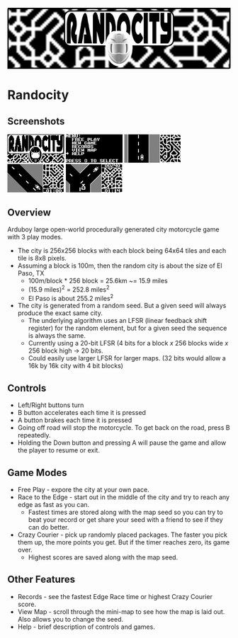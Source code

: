 ![Banner](Randocity/banner.png)
# Randocity

## Screenshots

![Title](Randocity/screenshot-title.png)
![Menu](Randocity/screenshot-menu.png)
![Free Play](Randocity/screenshot-free-play.png)
![Race to the Edge](Randocity/screenshot-edge-race.png)
![Crazy Courier](Randocity/screenshot-crazy-courier.png)

## Overview

Arduboy large open-world procedurally generated city motorcycle game with 3 play modes.
* The city is 256x256 blocks with each block being 64x64 tiles and each tile is 8x8 pixels. 
* Assuming a block is 100m, then the random city is about the size of El Paso, TX
  * 100m/block * 256 block = 25.6km ~= 15.9 miles
  * (15.9 miles)<sup>2</sup> = 252.8 miles<sup>2</sup>
  * El Paso is about 255.2 miles<sup>2</sup>
* The city is generated from a random seed.  But a given seed will always produce the exact same city.
  * The underlying algorithm uses an LFSR (linear feedback shift register) for the random element, but for a given seed the sequence is always the same.
  * Currently using a 20-bit LFSR (4 bits for a block _x_ 256 blocks wide _x_ 256 block high -> 20 bits.
  * Could easily use larger LFSR for larger maps.  (32 bits would allow a 16k by 16k city with 4 bit blocks)
## Controls
* Left/Right buttons turn
* B button accelerates each time it is pressed
* A button brakes each time it is pressed
* Going off road will stop the motorcycle.  To get back on the road, press B repeatedly.
* Holding the Down button and pressing A will pause the game and allow the player to resume or exit.
## Game Modes
* Free Play - expore the city at your own pace.
* Race to the Edge - start out in the middle of the city and try to reach any edge as fast as you can.
  * Fastest times are stored along with the map seed so you can try to beat your record or get share your seed with a friend to see if they can do better.
* Crazy Courier - pick up randomly placed packages. The faster you pick them up, the more points you get. But if the timer reaches zero, its game over.
  * Highest scores are saved along with the map seed.
## Other Features
* Records - see the fastest Edge Race time or highest Crazy Courier score.
* View Map - scroll through the mini-map to see how the map is laid out. Also allows you to change the seed.
* Help - brief description of controls and games.
